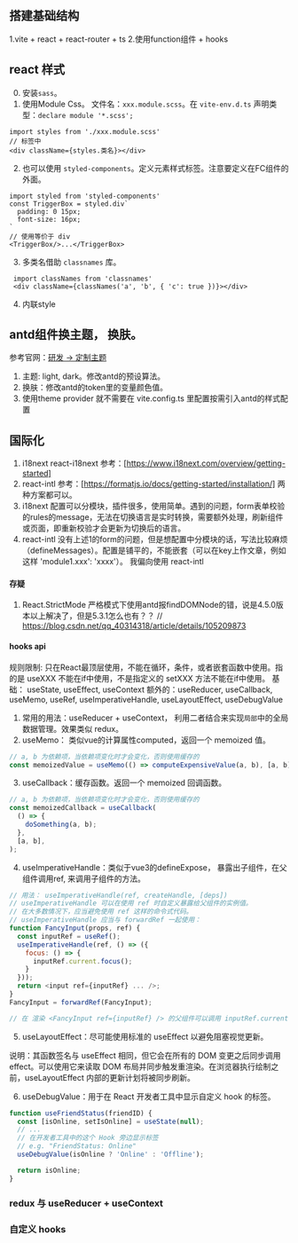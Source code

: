 ## 搭建基础结构
1.vite + react + react-router + ts
2.使用function组件 + hooks

## react 样式
0. 安装`sass`。
1. 使用Module Css。 文件名：`xxx.module.scss`。在 `vite-env.d.ts` 声明类型：`declare module '*.scss';`
```
import styles from './xxx.module.scss'
// 标签中
<div className={styles.类名}></div>
```
2. 也可以使用 `styled-components`。定义元素样式标签。注意要定义在FC组件的外面。
```
import styled from 'styled-components'
const TriggerBox = styled.div`
  padding: 0 15px;
  font-size: 16px;
`
// 使用等价于 div
<TriggerBox/>...</TriggerBox>
```
3. 多类名借助 `classnames` 库。
```
 import classNames from 'classnames'
 <div className={classNames('a', 'b', { 'c': true })}></div>
```
4. 内联style
## antd组件换主题， 换肤。
参考官网：[研发 -> 定制主题](https://ant.design/docs/react/customize-theme-cn)
1. 主题: light, dark。修改antd的预设算法。
2. 换肤：修改antd的token里的变量颜色值。
3. 使用theme provider 就不需要在 vite.config.ts 里配置按需引入antd的样式配置

## 国际化
1. i18next react-i18next 参考：[https://www.i18next.com/overview/getting-started]
2. react-intl 参考：[https://formatjs.io/docs/getting-started/installation/]
两种方案都可以。
1. i18next 配置可以分模块，插件很多，使用简单。遇到的问题，form表单校验的rules的message，无法在切换语言是实时转换，需要额外处理，刷新组件或页面，即重新校验才会更新为切换后的语言。
2. react-intl 没有上述1的form的问题，但是想配置中分模块的话，写法比较麻烦（defineMessages）。配置是铺平的，不能嵌套（可以在key上作文章，例如这样 'module1.xxx': 'xxxx'）。
我偏向使用 react-intl

#### 存疑
1. React.StrictMode 严格模式下使用antd报findDOMNode的错，说是4.5.0版本以上解决了，但是5.3.1怎么也有？？
// https://blog.csdn.net/qq_40314318/article/details/105209873

#### hooks api
规则限制: 只在React最顶层使用，不能在循环，条件，或者嵌套函数中使用。指的是 useXXX 不能在if中使用，不是指定义的 setXXX 方法不能在if中使用。
基础： useState, useEffect, useContext
额外的：useReducer, useCallback, useMemo, useRef, useImperativeHandle, useLayoutEffect, useDebugValue

1. 常用的用法：useReducer + useContext， 利用二者结合来实现`局部`中的全局数据管理。效果类似 redux。
2. useMemo： 类似vue的计算属性computed，返回一个 memoized 值。
```js 
// a, b 为依赖项，当依赖项变化时才会变化，否则使用缓存的
const memoizedValue = useMemo(() => computeExpensiveValue(a, b), [a, b]);
```
3. useCallback：缓存函数。返回一个 memoized 回调函数。
```js
// a, b 为依赖项，当依赖项变化时才会变化，否则使用缓存的
const memoizedCallback = useCallback(
  () => {
    doSomething(a, b);
  },
  [a, b],
);
```
4. useImperativeHandle：类似于vue3的defineExpose， 暴露出子组件，在父组件调用ref, 来调用子组件的方法。
```js
// 用法： useImperativeHandle(ref, createHandle, [deps])
// useImperativeHandle 可以在使用 ref 时自定义暴露给父组件的实例值。
// 在大多数情况下，应当避免使用 ref 这样的命令式代码。
// useImperativeHandle 应当与 forwardRef 一起使用：
function FancyInput(props, ref) {
  const inputRef = useRef();
  useImperativeHandle(ref, () => ({
    focus: () => {
      inputRef.current.focus();
    }
  }));
  return <input ref={inputRef} ... />;
}
FancyInput = forwardRef(FancyInput);

// 在 渲染 <FancyInput ref={inputRef} /> 的父组件可以调用 inputRef.current.focus()。

```

5. useLayoutEffect：尽可能使用标准的 useEffect 以避免阻塞视觉更新。

说明：其函数签名与 useEffect 相同，但它会在所有的 DOM 变更之后同步调用 effect。可以使用它来读取 DOM 布局并同步触发重渲染。在浏览器执行绘制之前，useLayoutEffect 内部的更新计划将被同步刷新。

6. useDebugValue：用于在 React 开发者工具中显示自定义 hook 的标签。

```js
function useFriendStatus(friendID) {
  const [isOnline, setIsOnline] = useState(null);
  // ...
  // 在开发者工具中的这个 Hook 旁边显示标签
  // e.g. "FriendStatus: Online"
  useDebugValue(isOnline ? 'Online' : 'Offline');

  return isOnline;
}
```

### redux 与 useReducer + useContext

### 自定义 hooks

